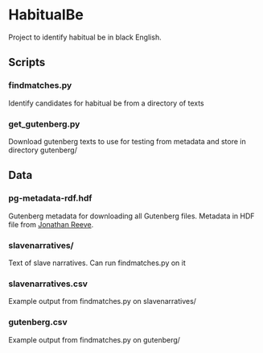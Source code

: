 # HabitualBe
Project to identify habitual be in black English. 

## Scripts
### findmatches.py
Identify candidates for habitual be from a directory of texts

### get_gutenberg.py
Download gutenberg texts to use for testing from metadata and store in directory gutenberg/

## Data
### pg-metadata-rdf.hdf
Gutenberg metadata for downloading all Gutenberg files. Metadata in HDF file  from [Jonathan Reeve](https://github.com/JonathanReeve/gitenberg-experiments).
### slavenarratives/ 
Text of slave narratives. Can run findmatches.py on it
### slavenarratives.csv
Example output from findmatches.py on slavenarratives/
### gutenberg.csv
Example output from findmatches.py on gutenberg/